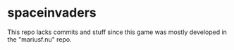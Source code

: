 # spaceinvaders

This repo lacks commits and stuff since this game was mostly developed in the "mariusf.nu" repo.
